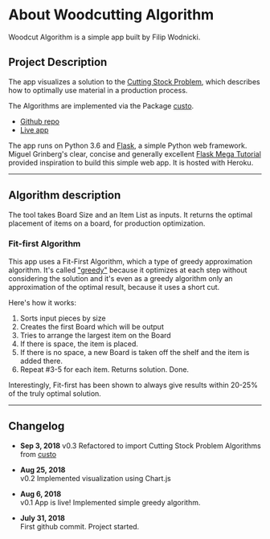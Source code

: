 # About Woodcutting Algorithm

Woodcut Algorithm is a simple app built by Filip Wodnicki.  

## Project Description  

The app visualizes a solution to the <a href="https://en.wikipedia.org/wiki/Cutting_stock_problem">Cutting Stock Problem</a>, which describes how to optimally use material in a production process.  

The Algorithms are implemented via the Package [custo](https://github.com/filipwodnicki/custo).  

* <a href="https://github.com/bananalytics/beaver">Github repo</a>  
* <a href="https://woodcut-algorithm.herokuapp.com/about">Live app</a>  

The app runs on Python 3.6 and <a href="http://flask.pocoo.org">Flask</a>, a simple Python web framework. Miguel Grinberg's clear, concise and generally excellent <a href="https://blog.miguelgrinberg.com/post/the-flask-mega-tutorial-part-i-hello-world">Flask Mega Tutorial</a> provided inspiration to build this simple web app. It is hosted with Heroku.
  
---
  

## Algorithm description
 The tool takes Board Size and an Item List as inputs. It returns the optimal placement of items on a board, for production optimization.  

### Fit-first Algorithm
This app uses a Fit-First Algorithm, which a type of greedy approximation algorithm. It's called <a href="https://en.wikipedia.org/wiki/Greedy_algorithm">"greedy"</a> because it optimizes at each step without considering the solution and it's even as a greedy algorithm only an approximation of the optimal result, because it uses a short cut.  

Here's how it works:  

1. Sorts input pieces by size  
2. Creates the first Board which will be output  
3. Tries to arrange the largest item on the Board  
4. If there is space, the item is placed.  
5. If there is no space, a new Board is taken off the shelf and the item is added there.  
6. Repeat #3-5 for each item. Returns solution. Done.  

Interestingly, Fit-first has been shown to always give results within 20-25% of the truly optimal solution.  
  
---
  
  
## Changelog

* __Sep 3, 2018__
v0.3 Refactored to import Cutting Stock Problem Algorithms from [custo](https://github.com/filipwodnicki/custo)

* __Aug 25, 2018__  
v0.2 Implemented visualization using Chart.js  

* __Aug 6, 2018__  
v0.1 App is live! Implemented simple greedy algorithm.  

* __July 31, 2018__  
First github commit. Project started.  
